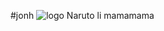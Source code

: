 #jonh
![logo](https://intranet.univ-rennes2.fr/sites/default/files/resize/UHB/SERVICE-COMMUNICATION/logor2-noir-150x147.png)
Naruto
li
mamamama
